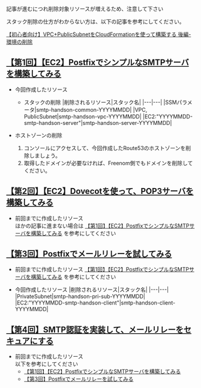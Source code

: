 
記事が進むにつれ削除対象リソースが増えるため、注意して下さい

スタック削除の仕方がわからない方は、以下の記事を参考にしてください。

[【初心者向け】VPC+PublicSubnetをCloudFormationを使って構築する 後編-環境の削除](https://blog.serverworks.co.jp/build-vpc-and-pubsub-by-cfn-2#%E7%92%B0%E5%A2%83%E3%81%AE%E5%89%8A%E9%99%A4)

## [【第1回】【EC2】PostfixでシンプルなSMTPサーバを構築してみる](https://blog.serverworks.co.jp/build-smtp-server)
- 今回作成したリソース
    - スタックの削除
        |削除されるリソース|スタック名|
        |---|---|
        |SSMパラメータ|smtp-handson-common-YYYYMMDD|
        |VPC, PublicSubnet|smtp-handson-vpc-YYYYMMDD|
        |EC2:"YYYYMMDD-smtp-handson-server"|smtp-handson-server-YYYYMMDD|

- ホストゾーンの削除
    1. コンソールにアクセスして、今回作成したRoute53のホストゾーンを削除しましょう。
    2. 取得したドメインが必要なければ、Freenom側でもドメインを削除してください。

## [【第2回】【EC2】Dovecotを使って、POP3サーバを構築してみる](https://blog.serverworks.co.jp/build-pop3-server)
- 前回までに作成したリソース  
ほかの記事に進まない場合は [【第1回】【EC2】PostfixでシンプルなSMTPサーバを構築してみる](https://github.com/sugaya0204/blog/blob/Public/Tips/mail-server/cfn-delete.md#%E7%AC%AC1%E5%9B%9Eec2postfix%E3%81%A7%E3%82%B7%E3%83%B3%E3%83%97%E3%83%AB%E3%81%AAsmtp%E3%82%B5%E3%83%BC%E3%83%90%E3%82%92%E6%A7%8B%E7%AF%89%E3%81%97%E3%81%A6%E3%81%BF%E3%82%8B) を参考にしてください　

## [【第3回】Postfixでメールリレーを試してみる](https://blog.serverworks.co.jp/mail-relay)
- 前回までに作成したリソース
[【第1回】【EC2】PostfixでシンプルなSMTPサーバを構築してみる](https://github.com/sugaya0204/blog/blob/Public/Tips/mail-server/cfn-delete.md#%E7%AC%AC1%E5%9B%9Eec2postfix%E3%81%A7%E3%82%B7%E3%83%B3%E3%83%97%E3%83%AB%E3%81%AAsmtp%E3%82%B5%E3%83%BC%E3%83%90%E3%82%92%E6%A7%8B%E7%AF%89%E3%81%97%E3%81%A6%E3%81%BF%E3%82%8B) を参考にしてください

- 今回作成したリソース
    |削除されるリソース|スタック名|
    |---|---|
    |PrivateSubnet|smtp-handson-pri-sub-YYYYMMDD|
    |EC2:"YYYYMMDD-smtp-handson-client"|smtp-handson-client-YYYYMMDD|

## [【第4回】SMTP認証を実装して、メールリレーをセキュアにする](https://blog.serverworks.co.jp/set-smtp-auth)
- 前回までに作成したリソース  
以下を参考にしてください
    - [【第1回】【EC2】PostfixでシンプルなSMTPサーバを構築してみる](https://github.com/sugaya0204/blog/blob/Public/Tips/mail-server/cfn-delete.md#%E7%AC%AC1%E5%9B%9Eec2postfix%E3%81%A7%E3%82%B7%E3%83%B3%E3%83%97%E3%83%AB%E3%81%AAsmtp%E3%82%B5%E3%83%BC%E3%83%90%E3%82%92%E6%A7%8B%E7%AF%89%E3%81%97%E3%81%A6%E3%81%BF%E3%82%8B)
    - [【第3回】Postfixでメールリレーを試してみる](https://github.com/sugaya0204/blog/blob/Public/Tips/mail-server/cfn-delete.md#%E7%AC%AC3%E5%9B%9Epostfix%E3%81%A7%E3%83%A1%E3%83%BC%E3%83%AB%E3%83%AA%E3%83%AC%E3%83%BC%E3%82%92%E8%A9%A6%E3%81%97%E3%81%A6%E3%81%BF%E3%82%8B)